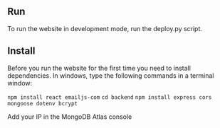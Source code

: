 ## Run
To run the website in development mode, run the deploy.py script.

## Install
Before you run the website for the first time you need to install dependencies.
In windows, type the following commands in a terminal window:

`npm install react emailjs-com`
`cd backend`
`npm install express cors mongoose dotenv bcrypt`

Add your IP in the MongoDB Atlas console
